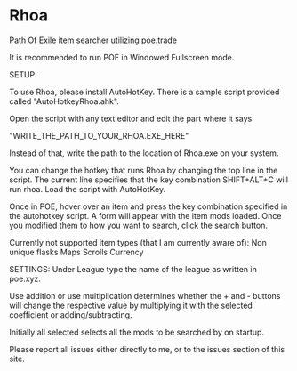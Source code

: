 # Rhoa
Path Of Exile item searcher utilizing poe.trade

It is recommended to run POE in Windowed Fullscreen mode.


SETUP:

To use Rhoa, please install AutoHotKey. There is a sample script provided called "AutoHotkeyRhoa.ahk".

Open the script with any text editor and edit the part where it says

"WRITE_THE_PATH_TO_YOUR_RHOA.EXE_HERE"

Instead of that, write the path to the location of Rhoa.exe on your system.

You can change the hotkey that runs Rhoa by changing the top line in the script. The current line specifies that the key combination SHIFT+ALT+C will run rhoa.
Load the script with AutoHotKey.

Once in POE, hover over an item and press the key combination specified in the autohotkey script. A form will appear with the item mods loaded. Once you modified them to how you want to search, click the search button.



Currently not supported item types (that I am currently aware of):
Non unique flasks
Maps
Scrolls
Currency


SETTINGS:
Under League type the name of the league as written in poe.xyz.

Use addition or use multiplication determines whether the + and - buttons will change the respective value by multiplying it with the selected coefficient or adding/subtracting.

Initially all selected selects all the mods to be searched by on startup.


Please report all issues either directly to me, or to the issues section of this site.


